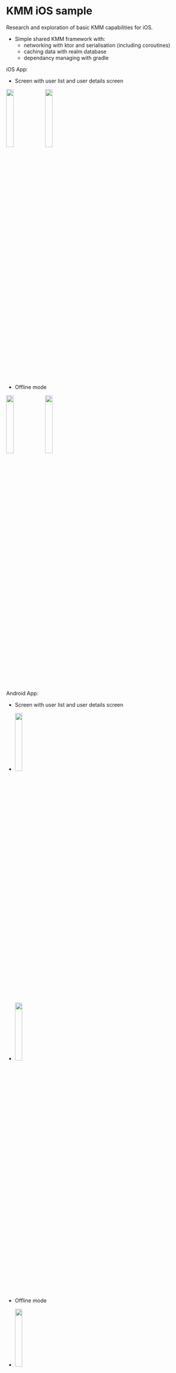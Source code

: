 # KMM iOS sample
Research and exploration of basic KMM capabilities for iOS.
- Simple shared KMM framework with:
  - networking with ktor and serialisation (including coroutines)
  - caching data with realm database
  - dependancy managing with gradle

 iOS App:
- Screen with user list and user details screen
<img src="https://github.com/vlaskos/KMM_Sample/assets/11546672/077ae703-7aae-4fe5-9601-4a858a3ada2e" width=20%>
<img src="https://github.com/vlaskos/KMM_Sample/assets/11546672/871894ea-db09-48ad-ae5f-741caee2a392" width=20%>

- Offline mode
<img src="https://github.com/vlaskos/KMM_Sample/assets/11546672/5a0d0786-cc6c-480d-a4a8-efe581a62e67" width=20%>
<img src="https://github.com/vlaskos/KMM_Sample/assets/11546672/c8feb538-7233-41d2-8738-e10efc56a4db" width=20%>

 Android App:
- Screen with user list and user details screen
- <img src="https://github.com/vlaskos/KMM_Sample/assets/11546672/a7ca819b-dc2b-453d-a35a-711905199203" width=20%>
- <img src="https://github.com/vlaskos/KMM_Sample/assets/11546672/a90f5e58-820e-4822-8718-79ac03aadd74" width=20%>

- Offline mode
- <img src="https://github.com/vlaskos/KMM_Sample/assets/11546672/f857c2a9-92ce-487e-802a-3b0c5964aa99" width=20%>
- <img src="https://github.com/vlaskos/KMM_Sample/assets/11546672/cd2d23ed-f226-429a-9f9f-8062a171d3fd" width=20%>
